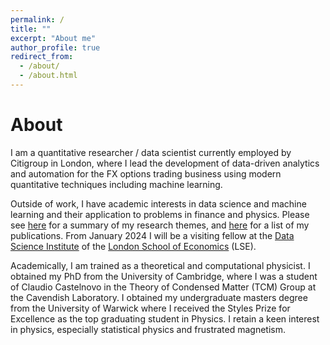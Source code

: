 ```yaml
---
permalink: /
title: ""
excerpt: "About me"
author_profile: true
redirect_from: 
  - /about/
  - /about.html
---
```


About
=====

I am a quantitative researcher / data scientist currently employed by Citigroup in London, 
where I lead the development of data-driven analytics and automation for the FX options 
trading business using modern quantitative techniques including machine learning.

Outside of work, I have academic interests in data science and machine learning and their application 
to problems in finance and physics. Please see [here](https://jamesoliverh.github.io/research) for a 
summary of my research themes, and [here](https://jamesoliverh.github.io/publications) for a list of my publications.
From January 2024 I will be a visiting fellow at the [Data Science Institute](https://www.lse.ac.uk/DSI) of the [London 
School of Economics](https://www.lse.ac.uk/) (LSE). 

Academically, I am trained as a theoretical and computational physicist. I obtained 
my PhD from the University of Cambridge, where I was a student of Claudio Castelnovo in the 
Theory of Condensed Matter (TCM) Group at the Cavendish Laboratory. 
I obtained my undergraduate masters degree from the University of Warwick where I received the 
Styles Prize for Excellence as the top graduating student in Physics. 
I retain a keen interest in physics, especially statistical physics and frustrated magnetism.  